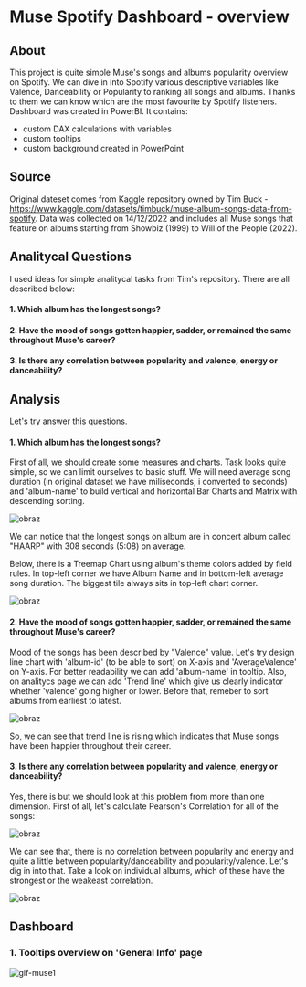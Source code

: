 # Muse Spotify Dashboard - overview


## About
This project is quite simple Muse's songs and albums popularity overview on Spotify. We can dive in into Spotify various descriptive variables like Valence, Danceability or Popularity to ranking all songs and albums. Thanks to them we can know which are the most favourite by Spotify listeners. Dashboard was created in PowerBI. It contains:
* custom DAX calculations with variables
* custom tooltips
* custom background created in PowerPoint



## Source

Original dateset comes from Kaggle repository owned by Tim Buck - https://www.kaggle.com/datasets/timbuck/muse-album-songs-data-from-spotify.
Data was collected on 14/12/2022 and includes all Muse songs that feature on albums starting from Showbiz (1999) to Will of the People (2022).


## Analitycal Questions

I used ideas for simple analitycal tasks from Tim's repository. There are all described below:

#### 1. Which album has the longest songs?
#### 2. Have the mood of songs gotten happier, sadder, or remained the same throughout Muse's career?
#### 3. Is there any correlation between popularity and valence, energy or danceability?


## Analysis

Let's try answer this questions.


#### 1. Which album has the longest songs?
First of all, we should create some measures and charts. Task looks quite simple, so we can limit ourselves to basic stuff. We will need average song duration (in original dataset we have miliseconds, i converted to seconds) and 'album-name' to build vertical and horizontal Bar Charts and Matrix with descending sorting.

![obraz](https://github.com/MaciejGulaj99/PowerBI_MuseSpotifyDataset/assets/142632444/06675cda-3340-4af1-8172-f30e1e281e37)

We can notice that the longest songs on album are in concert album called "HAARP" with 308 seconds (5:08) on average.

Below, there is a Treemap Chart using album's theme colors added by field rules. In top-left corner we have Album Name and in bottom-left average song duration. The biggest tile always sits in top-left chart corner.

![obraz](https://github.com/MaciejGulaj99/PowerBI_MuseSpotifyDataset/assets/142632444/430fc5a0-4de1-4399-bc77-281a0bbb0e79)



#### 2. Have the mood of songs gotten happier, sadder, or remained the same throughout Muse's career?

Mood of the songs has been described by "Valence" value. Let's try design line chart with 'album-id' (to be able to sort) on X-axis and 'AverageValence' on Y-axis. For better readability we can add 'album-name' in tooltip. Also, on analitycs page we can add 'Trend line' which give us clearly indicator whether 'valence' going higher or lower. Before that, remeber to sort albums from earliest to latest.

![obraz](https://github.com/MaciejGulaj99/PowerBI_MuseSpotifyDataset/assets/142632444/dbca702c-c8b2-44ea-ae09-210867cc61b6)

So, we can see that trend line is rising which indicates that Muse songs have been happier throughout their career.



#### 3. Is there any correlation between popularity and valence, energy or danceability?

Yes, there is but we should look at this problem from more than one dimension. First of all, let's calculate Pearson's Correlation for all of the songs:

![obraz](https://github.com/MaciejGulaj99/PowerBI_MuseSpotifyDataset/assets/142632444/ec8560c7-4930-48a1-bac6-b4817672706b)

We can see that, there is no correlation between popularity and energy and quite a little between popularity/danceability and popularity/valence. Let's dig in into that.
Take a look on individual albums, which of these have the strongest or the weakeast correlation.

![obraz](https://github.com/MaciejGulaj99/PowerBI_MuseSpotifyDataset/assets/142632444/57f58b43-f3aa-402f-a79d-19996e849f0b)



## Dashboard

### 1. Tooltips overview on 'General Info' page

![gif-muse1](https://github.com/MaciejGulaj99/PowerBI_MuseSpotifyDataset/assets/142632444/babab9c0-c813-4779-96a2-4abbd787bd97)
